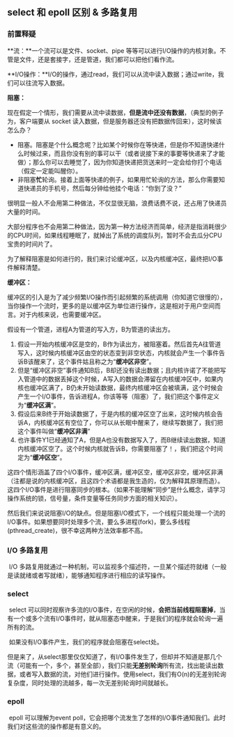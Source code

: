 ## select 和 epoll 区别 & 多路复用

### 前置释疑

**流：**一个流可以是文件、socket、pipe 等等可以进行I/O操作的内核对象。不管是文件，还是套接字，还是管道，我们都可以把他们看作流。

**I/O操作：**I/O的操作，通过read，我们可以从流中读入数据；通过write，我们可以往流写入数据。

**阻塞：**

现在假定一个情形，我们需要从流中读数据，**但是流中还没有数据**，（典型的例子为，客户端要从 socket 读入数据，但是服务器还没有把数据传回来），这时候该怎么办？

- 阻塞。阻塞是个什么概念呢？比如某个时候你在等快递，但是你不知道快递什么时候过来，而且你没有别的事可以干（或者说接下来的事要等快递来了才能做）；那么你可以去睡觉了，因为你知道快递把货送来时一定会给你打个电话（假定一定能叫醒你）。
- 非阻塞**忙**轮询。接着上面等快递的例子，如果用忙轮询的方法，那么你需要知道快递员的手机号，然后每分钟给他挂个电话：“你到了没？”

很明显一般人不会用第二种做法，不仅显很无脑，浪费话费不说，还占用了快递员大量的时间。

大部分程序也不会用第二种做法，因为第一种方法经济而简单，经济是指消耗很少的CPU时间，如果线程睡眠了，就掉出了系统的调度队列，暂时不会去瓜分CPU宝贵的时间片了。

为了解释阻塞是如何进行的，我们来讨论缓冲区，以及内核缓冲区，最终把I/O事件解释清楚。

**缓冲区：**

缓冲区的引入是为了减少频繁I/O操作而引起频繁的系统调用（你知道它很慢的），当你操作一个流时，更多的是以缓冲区为单位进行操作，这是相对于用户空间而言。对于内核来说，也需要缓冲区。

假设有一个管道，进程A为管道的写入方，B为管道的读出方。

1. 假设一开始内核缓冲区是空的，B作为读出方，被阻塞着。然后首先A往管道写入，这时候内核缓冲区由空的状态变到非空状态，内核就会产生一个事件告诉B该醒来了，这个事件姑且称之为“**缓冲区非空**”。
2. 但是“缓冲区非空”事件通知B后，B却还没有读出数据；且内核许诺了不能把写入管道中的数据丢掉这个时候，A写入的数据会滞留在内核缓冲区中，如果内核也缓冲区满了，B仍未开始读数据，最终内核缓冲区会被填满，这个时候会产生一个I/O事件，告诉进程A，你该等等（阻塞）了，我们把这个事件定义为“**缓冲区满**”。
3. 假设后来B终于开始读数据了，于是内核的缓冲区空了出来，这时候内核会告诉A，内核缓冲区有空位了，你可以从长眠中醒来了，继续写数据了，我们把这个事件叫做“**缓冲区非满**”
4. 也许事件Y1已经通知了A，但是A也没有数据写入了，而B继续读出数据，知道内核缓冲区空了。这个时候内核就告诉B，你需要阻塞了！，我们把这个时间定为“**缓冲区空**”。

这四个情形涵盖了四个I/O事件，缓冲区满，缓冲区空，缓冲区非空，缓冲区非满（注都是说的内核缓冲区，且这四个术语都是我生造的，仅为解释其原理而造）。这四个I/O事件是进行阻塞同步的根本。（如果不能理解“同步”是什么概念，请学习操作系统的锁，信号量，条件变量等任务同步方面的相关知识）。

然后我们来说说阻塞I/O的缺点。但是阻塞I/O模式下，一个线程只能处理一个流的I/O事件。如果想要同时处理多个流，要么多进程(fork)，要么多线程(pthread_create)，很不幸这两种方法效率都不高。

### I/O 多路复用

​	I/O 多路复用就通过一种机制，可以监视多个描述符，一旦某个描述符就绪（一般是读就绪或者写就绪），能够通知程序进行相应的读写操作。

### select

​	select 可以同时观察许多流的I/O事件，在空闲的时候，**会把当前线程阻塞掉**，当有一个或多个流有I/O事件时，就从阻塞态中醒来，于是我们的程序就会轮询一遍所有的流。

​	如果没有I/O事件产生，我们的程序就会阻塞在select处。

​	但是来了，从select那里仅仅知道了，有I/O事件发生了，但却并不知道是那几个流（可能有一个，多个，甚至全部），我们只能**无差别轮询**所有流，找出能读出数据，或者写入数据的流，对他们进行操作。使用select，我们有O(n)的无差别轮询复杂度，同时处理的流越多，每一次无差别轮询时间就越长。

### epoll

​	epoll 可以理解为event poll，它会把哪个流发生了怎样的I/O事件通知我们。此时我们对这些流的操作都是有意义的。

